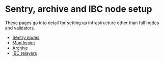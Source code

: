 # Sentry, archive and IBC node setup

These pages go into detail for setting up infrastructure other than full nodes and validators.

* [Sentry nodes](sentry-nodes.md)
* [Mantlemint](mantlemint.md)
* [Archive](archive-nodes.md)
* [IBC relayers](ibc-relayers.md)

